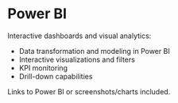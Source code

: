 # Power BI 

Interactive dashboards and visual analytics:

- Data transformation and modeling in Power BI
- Interactive visualizations and filters
- KPI monitoring
- Drill-down capabilities


Links to Power BI or screenshots/charts included.
